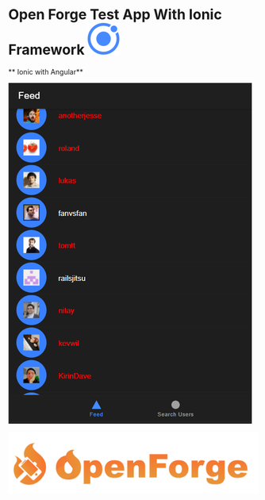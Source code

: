 # Open Forge Test App With Ionic Framework ![image info](./src/assets/icon/favicon.png)

** Ionic with Angular**

![image info](./src/assets/ionic_app_ss.PNG)

![image info](./src/assets/icon/openforge-logo.png)

